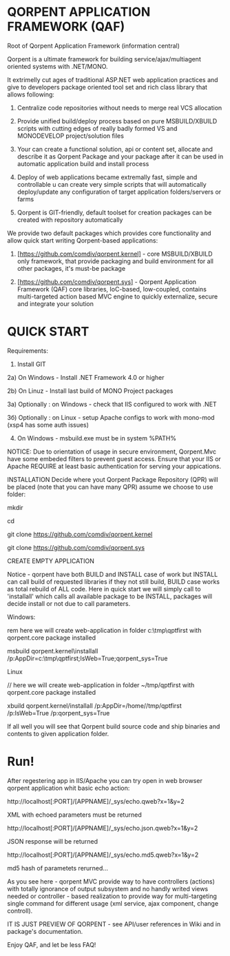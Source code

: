 QORPENT APPLICATION FRAMEWORK (QAF)
=======

Root of Qorpent Application Framework (information central)

Qorpent is a ultimate framework for building service/ajax/multiagent oriented systems
with .NET/MONO.

It extrimelly cut ages of traditional ASP.NET web application practices and
give to developers package oriented tool set and rich class library that
allows following:

1. Centralize code repositories without needs to merge real VCS allocation

2. Provide unified build/deploy process based on pure MSBUILD/XBUILD scripts
with cutting edges of really badly formed VS and MONODEVELOP project/solution files

3. Your can create a functional solution, api or content set, allocate and describe
it as Qorpent Package and your package after it can be used in automatic application
build and install process

4. Deploy of web applications became extremally fast, simple and controllable
u can create very simple scripts that will automatically deploy/update any
configuration of target application folders/servers or farms

5. Qorpent is GIT-friendly, default toolset for creation packages 
can be created with repository automatically

We provide two default packages which provides core functionality and allow quick start 
writing Qorpent-based applications:

1. [https://github.com/comdiv/qorpent.kernel] - core MSBUILD/XBUILD only framework,
that provide packaging and build environment for all other packages, it's must-be package

2. [https://github.com/comdiv/qorpent.sys] - Qorpent Application Framework (QAF) 
core libraries, IoC-based, low-coupled, contains multi-targeted action based MVC engine to
quickly externalize, secure and integrate your solution


# QUICK START
Requirements:

1) Install GIT

2a) On Windows - Install .NET Framework 4.0 or higher

2b) On Linuz - Install last build of MONO Project packages

3a) Optionally : on Windows - check that IIS configured to work with .NET

3б) Optionally : on Linux - setup Apache configs to work with mono-mod (xsp4 has some auth issues)

4) On Windows - msbuild.exe must be in system %PATH%

NOTICE:
Due to orientation of usage in secure environment, Qorpent.Mvc have some 
embeded filters to prevent guest access. Ensure that your IIS or Apache 
REQUIRE at least basic authentication for serving your appications.

INSTALLATION 
Decide where yout Qorpent Package Repository (QPR) will be placed (note that you can have many QPR)
assume we choose to use <PATH> folder:

mkdir <PATH>

cd <PATH>

git clone https://github.com/comdiv/qorpent.kernel

git clone https://github.com/comdiv/qorpent.sys

CREATE EMPTY APPLICATION

Notice - qorpent have both BUILD and INSTALL case of work but INSTALL can call build of 
requested libraries if they not still build, BUILD case works as total rebuild of ALL
code. Here in quick start we will simply call to 'installall' which
calls all available package to be INSTALL, packages will decide install or not due to 
call parameters.

Windows:

rem here we will create web-application in folder c:\tmp\qptfirst with qorpent.core package installed

msbuild qorpent.kernel\installall /p:AppDir=c:\tmp\qptfirst;IsWeb=True;qorpent_sys=True

Linux

// here we will create web-application in folder ~/tmp/qptfirst with qorpent.core package installed

xbuild qorpent.kernel/installall /p:AppDir=/home/<me>/tmp/qptfirst /p:IsWeb=True /p:qorpent_sys=True

If all well you will see that Qorpent build source code and ship binaries and contents to 
given application folder.

# Run!

After regestering app in IIS/Apache you can try open in web browser qorpent application whit basic
echo action:

http://localhost[:PORT]/[APPNAME]/_sys/echo.qweb?x=1&y=2

XML with echoed parameters must be returned


http://localhost[:PORT]/[APPNAME]/_sys/echo.json.qweb?x=1&y=2

JSON response will be returned


http://localhost[:PORT]/[APPNAME]/_sys/echo.md5.qweb?x=1&y=2

md5 hash of parametets rerurned...


As you see here - qorpent MVC provide way to have controllers (actions) with totally ignorance
of output subsystem and no handly writed views needed or controller - based realization to 
provide way for multi-targeting single command for different usage (xml service, ajax component,
change controll).

IT IS JUST PREVIEW OF QORPENT - see API/user references in Wiki and in package's documentation.

Enjoy QAF, and let be less FAQ!


